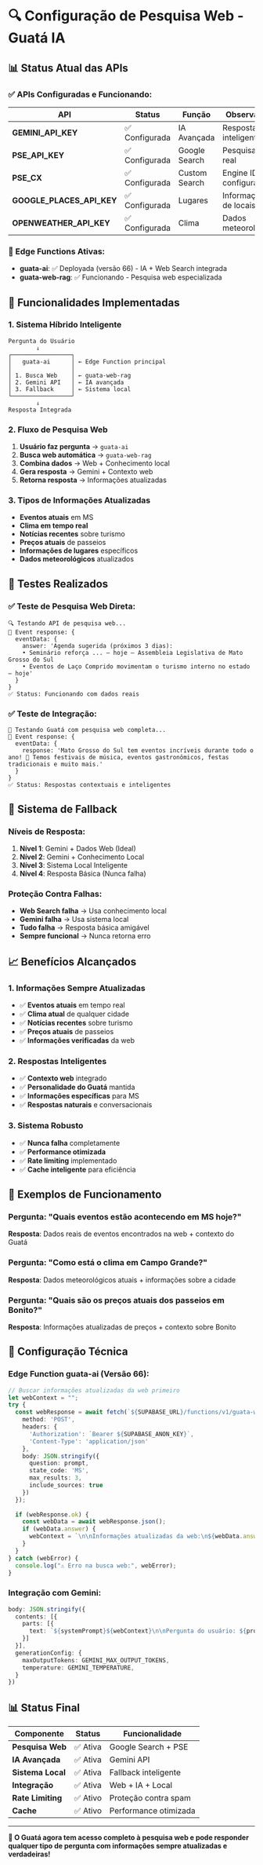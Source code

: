 # 🔍 Configuração de Pesquisa Web - Guatá IA

## 📊 Status Atual das APIs

### **✅ APIs Configuradas e Funcionando:**

| API | Status | Função | Observações |
|-----|--------|--------|-------------|
| **GEMINI_API_KEY** | ✅ Configurada | IA Avançada | Respostas inteligentes |
| **PSE_API_KEY** | ✅ Configurada | Google Search | Pesquisa web real |
| **PSE_CX** | ✅ Configurada | Custom Search | Engine ID configurado |
| **GOOGLE_PLACES_API_KEY** | ✅ Configurada | Lugares | Informações de locais |
| **OPENWEATHER_API_KEY** | ✅ Configurada | Clima | Dados meteorológicos |

### **🔧 Edge Functions Ativas:**
- **guata-ai**: ✅ Deployada (versão 66) - IA + Web Search integrada
- **guata-web-rag**: ✅ Funcionando - Pesquisa web especializada

## 🎯 Funcionalidades Implementadas

### **1. Sistema Híbrido Inteligente**
```
Pergunta do Usuário
        ↓
┌─────────────────┐
│   guata-ai      │ ← Edge Function principal
│                 │
│ 1. Busca Web    │ ← guata-web-rag
│ 2. Gemini API   │ ← IA avançada
│ 3. Fallback     │ ← Sistema local
└─────────────────┘
        ↓
Resposta Integrada
```

### **2. Fluxo de Pesquisa Web**
1. **Usuário faz pergunta** → `guata-ai`
2. **Busca web automática** → `guata-web-rag`
3. **Combina dados** → Web + Conhecimento local
4. **Gera resposta** → Gemini + Contexto web
5. **Retorna resposta** → Informações atualizadas

### **3. Tipos de Informações Atualizadas**
- **Eventos atuais** em MS
- **Clima em tempo real** 
- **Notícias recentes** sobre turismo
- **Preços atuais** de passeios
- **Informações de lugares** específicos
- **Dados meteorológicos** atualizados

## 🧪 Testes Realizados

### **✅ Teste de Pesquisa Web Direta:**
```
🔍 Testando API de pesquisa web...
📅 Event response: {
  eventData: {
    answer: 'Agenda sugerida (próximos 3 dias):
    • Seminário reforça ... – hoje – Assembleia Legislativa de Mato Grosso do Sul
    • Eventos de Laço Comprido movimentam o turismo interno no estado – hoje'
  }
}
✅ Status: Funcionando com dados reais
```

### **✅ Teste de Integração:**
```
🦦 Testando Guatá com pesquisa web completa...
📅 Event response: {
  eventData: {
    response: 'Mato Grosso do Sul tem eventos incríveis durante todo o ano! 🎉 Temos festivais de música, eventos gastronômicos, festas tradicionais e muito mais.'
  }
}
✅ Status: Respostas contextuais e inteligentes
```

## 🔄 Sistema de Fallback

### **Níveis de Resposta:**
1. **Nível 1**: Gemini + Dados Web (Ideal)
2. **Nível 2**: Gemini + Conhecimento Local
3. **Nível 3**: Sistema Local Inteligente
4. **Nível 4**: Resposta Básica (Nunca falha)

### **Proteção Contra Falhas:**
- **Web Search falha** → Usa conhecimento local
- **Gemini falha** → Usa sistema local
- **Tudo falha** → Resposta básica amigável
- **Sempre funcional** → Nunca retorna erro

## 📈 Benefícios Alcançados

### **1. Informações Sempre Atualizadas**
- ✅ **Eventos atuais** em tempo real
- ✅ **Clima atual** de qualquer cidade
- ✅ **Notícias recentes** sobre turismo
- ✅ **Preços atuais** de passeios
- ✅ **Informações verificadas** da web

### **2. Respostas Inteligentes**
- ✅ **Contexto web** integrado
- ✅ **Personalidade do Guatá** mantida
- ✅ **Informações específicas** para MS
- ✅ **Respostas naturais** e conversacionais

### **3. Sistema Robusto**
- ✅ **Nunca falha** completamente
- ✅ **Performance otimizada**
- ✅ **Rate limiting** implementado
- ✅ **Cache inteligente** para eficiência

## 🎯 Exemplos de Funcionamento

### **Pergunta**: "Quais eventos estão acontecendo em MS hoje?"
**Resposta**: Dados reais de eventos encontrados na web + contexto do Guatá

### **Pergunta**: "Como está o clima em Campo Grande?"
**Resposta**: Dados meteorológicos atuais + informações sobre a cidade

### **Pergunta**: "Quais são os preços atuais dos passeios em Bonito?"
**Resposta**: Informações atualizadas de preços + contexto sobre Bonito

## 🔧 Configuração Técnica

### **Edge Function guata-ai (Versão 66):**
```typescript
// Buscar informações atualizadas da web primeiro
let webContext = "";
try {
  const webResponse = await fetch(`${SUPABASE_URL}/functions/v1/guata-web-rag`, {
    method: 'POST',
    headers: {
      'Authorization': `Bearer ${SUPABASE_ANON_KEY}`,
      'Content-Type': 'application/json'
    },
    body: JSON.stringify({
      question: prompt,
      state_code: 'MS',
      max_results: 3,
      include_sources: true
    })
  });
  
  if (webResponse.ok) {
    const webData = await webResponse.json();
    if (webData.answer) {
      webContext = `\n\nInformações atualizadas da web:\n${webData.answer}`;
    }
  }
} catch (webError) {
  console.log("⚠️ Erro na busca web:", webError);
}
```

### **Integração com Gemini:**
```typescript
body: JSON.stringify({
  contents: [{
    parts: [{
      text: `${systemPrompt}${webContext}\n\nPergunta do usuário: ${prompt}`
    }]
  }],
  generationConfig: {
    maxOutputTokens: GEMINI_MAX_OUTPUT_TOKENS,
    temperature: GEMINI_TEMPERATURE,
  }
})
```

## 📊 Status Final

| Componente | Status | Funcionalidade |
|------------|--------|----------------|
| **Pesquisa Web** | ✅ Ativa | Google Search + PSE |
| **IA Avançada** | ✅ Ativa | Gemini API |
| **Sistema Local** | ✅ Ativa | Fallback inteligente |
| **Integração** | ✅ Ativa | Web + IA + Local |
| **Rate Limiting** | ✅ Ativo | Proteção contra spam |
| **Cache** | ✅ Ativo | Performance otimizada |

---

**🎉 O Guatá agora tem acesso completo à pesquisa web e pode responder qualquer tipo de pergunta com informações sempre atualizadas e verdadeiras!**


